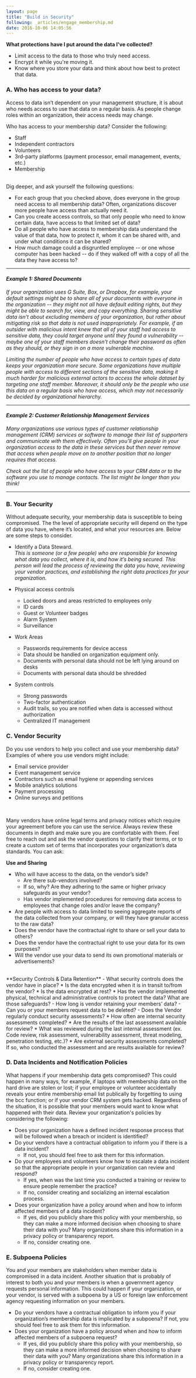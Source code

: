 ```yaml
---
layout: page
title: "Build in Security"
following: _articles/engage_membership.md
date: 2016-10-06 14:05:56
---
```


**What protections have I put around the data I've collected?**
* Limit access to the data to those who truly need access.
* Encrypt it while you're moving it.
* Know where you store your data and think about how best to protect that data.

### A. Who has access to your data?
Access to data isn’t dependent on your management structure, it is about who needs access to use that data on a regular basis.  As people change roles within an organization, their access needs may change.  

Who has access to your membership data? Consider the following:  
- Staff 
- Independent contractors
- Volunteers
- 3rd-party platforms (payment processor, email management, events, etc.)
- Membership
<br /><br />

Dig deeper, and ask yourself the following questions:
- For each group that you checked above, does everyone in the group need access to all membership data? Often, organizations discover more people have access than actually need it.
- Can you create access controls, so that only people who need to know certain data, have access to that limited set of data?
- Do all people who have access to membership data understand the value of that data, how to protect it, whom it can be shared with, and under what conditions it can be shared?
- How much damage could a disgruntled employee -- or one whose computer has been hacked -- do if they walked off with a copy of all the data they have access to?

---

#### _Example 1: Shared Documents_
_If your organization uses G Suite, Box, or Dropbox, for example, your default settings might be to share all of your documents with everyone in the organization -- they might not all have default editing rights, but they might be able to search for, view, and copy everything. Sharing sensitive data isn’t about excluding members of your organization, but rather about mitigating risk so that data is not used inappropriately. For example, if an outsider with malicious intent  knew that all of your staff had access to sensitive data, they could target anyone until they found a vulnerability -- maybe one of your staff members doesn’t change their password as often as they should, or they sign in on a more vulnerable machine._

_Limiting the number of people who have access to certain types of data keeps your organization more secure. Some organizations have multiple people with access to different sections of the sensitive data, making it much harder for malicious external actors to access the whole dataset by targeting one staff member. Moreover, it should only be the people who use this data on a regular basis who have access, which may not necessarily be decided by organizational hierarchy._

---

#### _Example 2: Customer Relationship Management Services_
_Many organizations use various types of customer relationship management (CRM) services or software to manage their list of supporters and communicate with them effectively. Often you’ll give people in your organization access to the data in these services but then never remove that access when people move on to another position that no longer requires that access._  

_Check out the list of people who have access to your CRM data or to the software you use to manage contacts. The list might be longer than you think!_

---

### B. Your Security
Without adequate security, your membership data is susceptible to being compromised.  The the level of appropriate security will depend on the type of data you have, where it’s located, and what your resources are. Below are some steps to consider.  

- Identify a Data Steward.  
*This is someone (or a few people) who are responsible for knowing what data you collect, where it is, and how it’s being secured.  This person will lead the process of reviewing the data you have, reviewing your vendor practices, and establishing the right data practices for your organization.*

- Physical access controls 
   * Locked doors and areas restricted to employees only  
   * ID cards 
   * Guest or Volunteer badges
   * Alarm System
   * Surveillance

-  Work Areas
   * Passwords requirements for device access 
   * Data should be handled on organization equipment only.  
   * Documents with personal data should not be left lying around on desks
   * Documents with personal data should be shredded

- System controls
   * Strong passwords
   * Two-factor authentication
   * Audit trails, so you are notified when data is accessed without authorization
   * Centralized IT management

### C. Vendor Security
Do you use vendors to help you collect and use your membership data? Examples of where you use vendors might include: 
- Email service provider 
- Event management service
- Contractors such as email hygiene or appending services 
- Mobile analytics solutions
- Payment processing
- Online surveys and petitions  
<br /> 

Many vendors have online legal terms and privacy notices which require your agreement before you can use the service. Always review these documents in depth and make sure you are comfortable with them. Feel free to reach out and ask the vendor questions to clarify their terms, or to create a custom set of terms that incorporates your organization’s data standards. You can ask: 

**Use and Sharing**
- Who will have access to the data, on the vendor’s side? 
    * Are there sub-vendors involved?
    * If so, why? Are they adhering to the same or higher privacy safeguards as your vendor?
    * Has vendor implemented procedures for removing data access to employees that change roles and/or leave the company?
- Are people with access to data limited to seeing aggregate reports of the data collected from your company, or will they have granular access to the raw data?
- Does the vendor have the contractual right to share or sell your data to others?
- Does the vendor have the contractual right to use your data for its own purposes?
- Will the vendor use your data to send its own promotional materials or advertisements?
<br />
**Security Controls & Data Retention**
- What security controls does the vendor have in place?
   * Is the data encrypted when it is in transit to/from the vendor?
   * Is the data encrypted at rest?
   * Has the vendor implemented physical, technical and administrative controls to protect the data?  What are those safeguards?
- How long is vendor retaining your members’ data?
- Can you or your members request data to be deleted?
- Does the Vendor regularly conduct security assessments?
   * How often are internal security assessments completed? 
   * Are the results of the last assessment available for review?
   * What was reviewed during the last internal assessment (ex. Code review, risk assessment, vulnerability assessment, threat modeling, penetration testing, etc.)?
   * Are external security assessments completed? If so, who conducted the assessment and are results available for review?


### D. Data Incidents and Notification Policies
What happens if your membership data gets compromised? This could happen in many ways, for example, if laptops with membership data on the hard drive are stolen or lost; if your employee or volunteer accidentally reveals your entire membership email list publically by forgetting to using the bcc function; or if your vendor CRM system gets hacked.  Regardless of the situation, it is possible that your members would want to know what happened with their data. Review your organization's policies by considering the following:
- Does your organization have a defined incident response process that will be followed when a breach or incident is identified?
- Do your vendors have a contractual obligation to inform you if there is a data incident? 
   * If not, you should feel free to ask them for this information.
- Do your employees and volunteers know how to escalate a data incident so that the appropriate people in your organization can review and respond?
   * If yes, when was the last time you conducted a training or review to ensure people remember the practice?
   * If no, consider creating and socializing an internal escalation process.  
- Does your organization have a policy around when and how to inform affected members of a data incident? 
   * If yes, did you publicly share this policy with your membership, so they can make a more informed decision when choosing to share their data with you? Many organizations share this information in a privacy policy or transparency report.
   * If no, consider creating one. 

### E. Subpoena Policies
You and your members are stakeholders when member data is compromised in a data incident.  Another situation that is probably of interest to both you and your members is when a government agency requests personal information. This could happen if your organization, or your vendor, is served with a subpoena by a US or foreign law enforcement agency requesting information on your members.  

- Do your vendors have a contractual obligation to inform you if your organization’s membership data is implicated by a subpoena? If not, you should feel free to ask them for this information.
- Does your organization have a policy around when and how to inform affected members of a subpoena request? 
   * If yes, did you publicly share this policy with your membership, so they can make a more informed decision when choosing to share their data with you? Many organizations share this information in a privacy policy or transparency report.
   * If no, consider creating one. 



